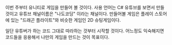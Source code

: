 이번 주부터 유니티로 게임을 만들어 볼 것이다. 
사용 언어는 C#
유튜브를 보면서 만들 것이고 유튜브 채널이름은 "나도코딩" 이라는 채널이다.
만들어볼 게임은 플레이 스토어에 있는 "드래곤 플라이트"와 비슷한 게임인 2D 슈팅게임이다.

일단 유튜버가 하는 코드 그대로 따라하는 것부터 시작할 것이다.
어느정도 익숙해지면 코드들을 응용해서 나만의 게임을 만드는 것이 목표이다. 
